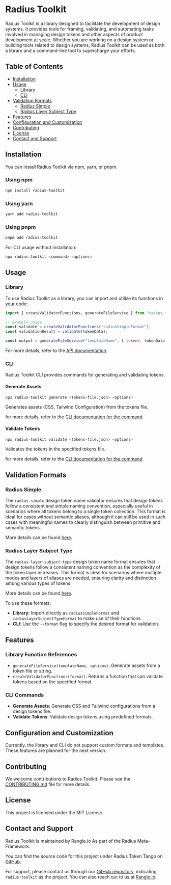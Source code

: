 # Radius Toolkit

Radius Toolkit is a library designed to facilitate the development of design systems. It provides tools for framing, validating, and automating tasks involved in managing design tokens and other aspects of product development at scale. Whether you are working on a design system or building tools related to design systems, Radius Toolkit can be used as both a library and a command-line tool to supercharge your efforts.

## Table of Contents

- [Installation](#installation)
- [Usage](#usage)
  - [Library](#library)
  - [CLI](#cli)
- [Validation Formats](#validation-formats)
  - [Radius Simple](#radius-simple)
  - [Radius Layer Subject Type](#radius-layer-subject-type)
- [Features](#features)
- [Configuration and Customization](#configuration-and-customization)
- [Contributing](#contributing)
- [License](#license)
- [Contact and Support](#contact-and-support)

## Installation

You can install Radius Toolkit via npm, yarn, or pnpm.

### Using npm

```bash
npm install radius-toolkit
```

### Using yarn

```bash
yarn add radius-toolkit
```

### Using pnpm

```bash
pnpm add radius-toolkit
```

For CLI usage without installation:

```bash
npx radius-toolkit <command> <options>
```

## Usage

### Library

To use Radius Toolkit as a library, you can import and utilize its functions in your code:

```javascript
import { createValidatorFunctions, generateFileService } from "radius-toolkit";

// Example usage
const validate = createValidatorFunctions("radiusSimpleFormat");
const validationResult = validate(tokenData);

const output = generateFileService("templateName", { tokens: tokenData });
```

For more details, refer to the [API documentation](packages/radius-toolkit/docs/globals.md).

### CLI

Radius Toolkit CLI provides commands for generating and validating tokens.

#### Generate Assets

```bash
npx radius-toolkit generate <tokens-file.json> <options>
```

Generates assets (CSS, Tailwind Configuration) from the tokens file.

for more details, refer to the [CLI documentation for the command](packages/radius-toolkit/src/cli/generate/README.md).

#### Validate Tokens

```bash
npx radius-toolkit validate <tokens-file.json> <options>
```

Validates the tokens in the specified tokens file.

for more details, refer to the [CLI documentation for the command](packages/radius-toolkit/src/cli/validate/README.md).

## Validation Formats

### Radius Simple

The `radius-simple` design token name validator ensures that design tokens follow a consistent and simple naming convention, especially useful in scenarios where all tokens belong to a single token collection. This format is ideal for cases without semantic aliases, although it can still be used in such cases with meaningful names to clearly distinguish between primitive and semantic tokens.

More details can be found [here](packages/radius-toolkit/src/lib/formats/radius-simple).

### Radius Layer Subject Type

The `radius-layer-subject-type` design token name format ensures that design tokens follow a consistent naming convention as the complexity of the token layer increases. This format is ideal for scenarios where multiple modes and layers of aliases are needed, ensuring clarity and distinction among various types of tokens.

More details can be found [here](packages/radius-toolkit/src/lib/formats/radius-layer-subject-type).

To use these formats:

- **Library**: Import directly as `radiusSimpleFormat` and `radiusLayerSubjectTypeFormat` to make use of their functions.
- **CLI**: Use the `--format` flag to specify the desired format for validation.

## Features

### Library Function References

- `generateFileService(templateName, options)`: Generate assets from a token file or string.
- `createValidatorFunctions(format)`: Returns a function that can validate tokens based on the specified format.

### CLI Commands

- **Generate Assets**: Generate CSS and Tailwind configurations from a design tokens file.
- **Validate Tokens**: Validate design tokens using predefined formats.

## Configuration and Customization

Currently, the library and CLI do not support custom formats and templates. These features are planned for the next version.

## Contributing

We welcome contributions to Radius Toolkit. Please see the [CONTRIBUTING.md](packages/radius-toolkit/CONTRIBUTING.md) file for more details.

## License

This project is licensed under the MIT License.

## Contact and Support

Radius Toolkit is maintained by Rangle.io As part of the Radius Meta-Framework.

You can find the source code for this project under Radius Token Tango on [GitHub](https://github.com/rangle/radius-token-tango/packages/radius-toolkit/).

For support, please contact us through our [GitHub repository](https://github.com/rangle/radius-token-tango), indicating `radius-toolkit` as the project. You can also reach out to us at [Rangle.io](https://rangle.io).
